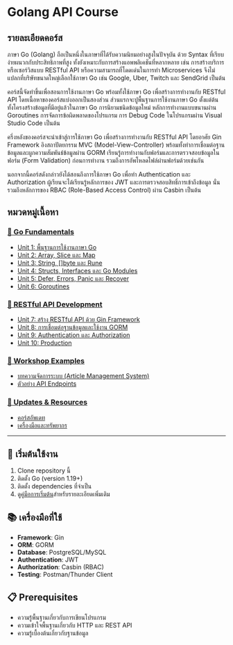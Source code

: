 # Golang API Course

## รายละเอียดคอร์ส

ภาษา Go (Golang) ถือเป็นหนึ่งในภาษาที่ได้รับความนิยมอย่างสูงในปัจจุบัน ด้วย Syntax ที่เรียบง่ายผนวกกับประสิทธิภาพที่สูง ทั้งยังเหมาะกับการสร้างแอพพลิเคชันที่หลากหลาย เช่น การสร้างบริการหรือเซอร์วิสแบบ RESTful API หรือความสามารถที่โดดเด่นในการทำ Microservices จึงไม่แปลกที่บริษัทขนาดใหญ่เลือกใช้ภาษา Go เช่น Google, Uber, Twitch และ SendGrid เป็นต้น

คอร์สนี้จัดทำขึ้นเพื่อสอนการใช้งานภาษา Go พร้อมทั้งใช้ภาษา Go เพื่อสร้างการทำงานกับ RESTful API โดยเนื้อหาของคอร์สแบ่งออกเป็นสองส่วน ส่วนแรกจะปูพื้นฐานการใช้งานภาษา Go ตั้งแต่ต้น ทั้งโครงสร้างข้อมูลที่มีอยู่แล้วในภาษา Go การนิยามชนิดข้อมูลใหม่ หลักการทำงานแบบขนานผ่าน Goroutines การจัดการข้อผิดพลาดของโปรแกรม การ Debug Code ในโปรแกรมผ่าน Visual Studio Code เป็นต้น

ครึ่งหลังของคอร์สจะนำเข้าสู่การใช้ภาษา Go เพื่อสร้างการทำงานกับ RESTful API โดยอาศัย Gin Framework อิงสถาปัตยกรรม MVC (Model-View-Controller) พร้อมทั้งทำการเชื่อมต่อฐานข้อมูลและผูกความสัมพันธ์ข้อมูลผ่าน GORM เรียนรู้การทำงานกับฟอร์มและการตรวจสอบข้อมูลในฟอร์ม (Form Validation) ก่อนการทำงาน รวมถึงการอัพโหลดไฟล์ผ่านฟอร์มด้วยเช่นกัน

นอกจากนี้คอร์สดังกล่าวยังได้สอนถึงการใช้ภาษา Go เพื่อทำ Authentication และ Authorization ผู้เรียนจะได้เรียนรู้หลักการของ JWT และการตรวจสอบสิทธิ์การเข้าถึงข้อมูล นั่นรวมถึงหลักการของ RBAC (Role-Based Access Control) ผ่าน Casbin เป็นต้น

## หมวดหมู่เนื้อหา

### [📁 Go Fundamentals](./documents/_introduction.md)

- [Unit 1: พื้นฐานการใช้งานภาษา Go](./documents/unit_1.md)
- [Unit 2: Array, Slice และ Map](./documents/unit_2.md)
- [Unit 3: String, []byte และ Rune](./documents/unit_3.md)
- [Unit 4: Structs, Interfaces และ Go Modules](./documents/unit_4.md)
- [Unit 5: Defer, Errors, Panic และ Recover](./documents/unit_5.md)
- [Unit 6: Goroutines](./documents/unit-6/)

### [📁 RESTful API Development](./documents/)

- [Unit 7: สร้าง RESTful API ด้วย Gin Framework](./documents/unit-7/)
- [Unit 8: การเชื่อมต่อฐานข้อมูลและใช้งาน GORM](./documents/unit-8/)
- [Unit 9: Authentication และ Authorization](./documents/unit-9/)
- [Unit 10: Production](./documents/unit-10/)

### [📁 Workshop Examples](./documents/)

- [บทความจัดการระบบ (Article Management System)](./documents/article-management/)
- [ตัวอย่าง API Endpoints](./documents/examples/)

### [📁 Updates & Resources](./resources/)

- [คอร์สอัพเดท](./resources/updates/)
- [เครื่องมือและทรัพยากร](./resources/tools/)

---

## 🚀 เริ่มต้นใช้งาน

1. Clone repository นี้
2. ติดตั้ง Go (version 1.19+)
3. ติดตั้ง dependencies ที่จำเป็น
4. ดู[คู่มือการเริ่มต้น](./getting-started.md)สำหรับรายละเอียดเพิ่มเติม

## 📚 เครื่องมือที่ใช้

- **Framework**: Gin
- **ORM**: GORM
- **Database**: PostgreSQL/MySQL
- **Authentication**: JWT
- **Authorization**: Casbin (RBAC)
- **Testing**: Postman/Thunder Client

## 📋 Prerequisites

- ความรู้พื้นฐานเกี่ยวกับการเขียนโปรแกรม
- ความเข้าใจพื้นฐานเกี่ยวกับ HTTP และ REST API
- ความรู้เบื้องต้นเกี่ยวกับฐานข้อมูล
